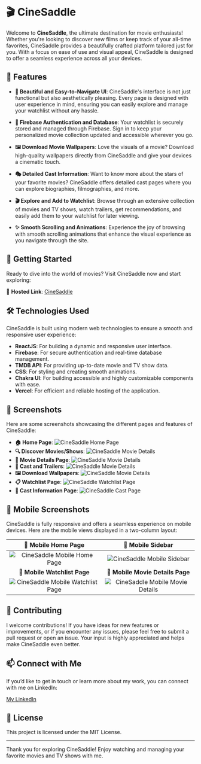 # 🎬 CineSaddle

Welcome to **CineSaddle**, the ultimate destination for movie enthusiasts! Whether you're looking to discover new films or keep track of your all-time favorites, CineSaddle provides a beautifully crafted platform tailored just for you. With a focus on ease of use and visual appeal, CineSaddle is designed to offer a seamless experience across all your devices.

## 🌟 Features

- **🎨 Beautiful and Easy-to-Navigate UI**: CineSaddle's interface is not just functional but also aesthetically pleasing. Every page is designed with user experience in mind, ensuring you can easily explore and manage your watchlist without any hassle.

- **🔐 Firebase Authentication and Database**: Your watchlist is securely stored and managed through Firebase. Sign in to keep your personalized movie collection updated and accessible wherever you go.

- **🖼️ Download Movie Wallpapers**: Love the visuals of a movie? Download high-quality wallpapers directly from CineSaddle and give your devices a cinematic touch.

- **🎭 Detailed Cast Information**: Want to know more about the stars of your favorite movies? CineSaddle offers detailed cast pages where you can explore biographies, filmographies, and more.

- **🎬 Explore and Add to Watchlist**: Browse through an extensive collection of movies and TV shows, watch trailers, get recommendations, and easily add them to your watchlist for later viewing.

- **✨ Smooth Scrolling and Animations**: Experience the joy of browsing with smooth scrolling animations that enhance the visual experience as you navigate through the site.

## 🚀 Getting Started

Ready to dive into the world of movies? Visit CineSaddle now and start exploring:

🔗 **Hosted Link**: [CineSaddle](https://cine-saddle-one.vercel.app/)

## 🛠️ Technologies Used

CineSaddle is built using modern web technologies to ensure a smooth and responsive user experience:

- **ReactJS**: For building a dynamic and responsive user interface.
- **Firebase**: For secure authentication and real-time database management.
- **TMDB API**: For providing up-to-date movie and TV show data.
- **CSS**: For styling and creating smooth animations.
- **Chakra UI**: For building accessible and highly customizable components with ease.
- **Vercel**: For efficient and reliable hosting of the application.

## 📸 Screenshots

Here are some screenshots showcasing the different pages and features of CineSaddle:

- **🏠 Home Page**:
  ![CineSaddle Home Page](./screenshots/homepage.png)
- **🔍 Discover Movies/Shows**:
  ![CineSaddle Movie Details](./screenshots/discover.png)
- **📄 Movie Details Page**:
  ![CineSaddle Movie Details](./screenshots/movies-details.png)
- **🎥 Cast and Trailers**:
  ![CineSaddle Movie Details](./screenshots/cast-details.png)
- **🖼️ Download Wallpapers**:
  ![CineSaddle Movie Details](./screenshots/wallpapers.png)
- **📋 Watchlist Page**:
  ![CineSaddle Watchlist Page](./screenshots/watchlist.png)
- **👤 Cast Information Page**:
  ![CineSaddle Cast Page](./screenshots/cast-page.png)

## 📱 Mobile Screenshots

CineSaddle is fully responsive and offers a seamless experience on mobile devices. Here are the mobile views displayed in a two-column layout:

| **📱 Mobile Home Page** | **📱 Mobile Sidebar** |
|:----------------------:|:--------------------:|
| ![CineSaddle Mobile Home Page](./screenshots/mobile-homepage.jpg) | ![CineSaddle Mobile Sidebar](./screenshots/mobile-sidebar.jpg) |
| **📱 Mobile Watchlist Page** | **📱 Mobile Movie Details Page** |
| ![CineSaddle Mobile Watchlist Page](./screenshots/mobile-watchlist.jpg) | ![CineSaddle Mobile Movie Details](./screenshots/mobile-movie-details.jpg) |

## 🤝 Contributing

I welcome contributions! If you have ideas for new features or improvements, or if you encounter any issues, please feel free to submit a pull request or open an issue. Your input is highly appreciated and helps make CineSaddle even better.

## 📫 Connect with Me

If you’d like to get in touch or learn more about my work, you can connect with me on LinkedIn:

[My LinkedIn](https://www.linkedin.com/in/neerajsingh19/)

## 📄 License

This project is licensed under the MIT License.

---

Thank you for exploring CineSaddle! Enjoy watching and managing your favorite movies and TV shows with me.
